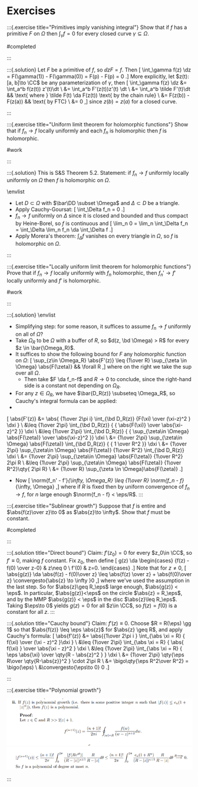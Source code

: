 # Exercises

:::{.exercise title="Primitives imply vanishing integral"}
Show that if $f$ has a primitive $F$ on $\Omega$ then $\displaystyle\int_\gamma f = 0$ for every closed curve $\gamma \subseteq \Omega$.

#completed

:::

:::{.solution}
Let $F$ be a primitive of $f$, so $\dd{}{z}F = f$.
Then
\[
\int_\gamma f(z) \dz = F(\gamma(1)) - F(\gamma(0)) = F(p) - F(p) = 0
.\]
More explicitly, let $z(t): [a, b]\to \CC$ be any parameterization of $\gamma$, then
\[
\int_\gamma f(z) \dz 
&= \int_a^b f(z(t)) z'(t)\dt \\
&= \int_a^b F'(z(t))z'(t) \dt \\
&= \int_a^b \tilde F'(t)\dt && \text{ where } \tilde F(t) \da F(z(t)) \text{ by the chain rule} \\
&= F(z(b)) - F(z(a)) && \text{ by FTC} \\
&= 0
,\]
since $z(b) = z(a)$ for a closed curve.


:::

:::{.exercise title="Uniform limit theorem for holomorphic functions"}
Show that if $f_n\to f$ locally uniformly and each $f_n$ is holomorphic then $f$ is holomorphic.

#work

:::

:::{.solution}
This is S&S Theorem 5.2.
Statement: if $f_n\to f$ uniformly locally uniformly on $\Omega$ then $f$ is holomorphic on $\Omega$.

\envlist

- Let $D \subset \Omega$ with $\bar\DD \subset \Omega$ and $\Delta \subset D$ be a triangle.
- Apply Cauchy-Goursat: 
\[
\int_\Delta f_n = 0
.\]
- $f_n\to f$ uniformly on $\Delta$ since it is closed and bounded and thus compact by Heine-Borel, so $f$ is continuous and
\[
\lim_n 0 = \lim_n \int_\Delta f_n = \int_\Delta \lim_n f_n \da \int_\Delta f
.\]
- Apply Morera's theorem: $\displaystyle\int_\Delta f$ vanishes on every triangle in $\Omega$, so $f$ is holomorphic on $\Omega$.

:::

:::{.exercise title="Locally uniform limit theorem for holomorphic functions"}
Prove that if $f_n\to f$ locally uniformly with $f_n$ holomorphic, then $f_n'\to f'$ locally uniformly and $f'$ is holomorphic.

#work

:::

:::{.solution}
\envlist

- Simplifying step: for some reason, it suffices to assume $f_n\to f$ uniformly on all of $\Omega$?
- Take $\Omega_R$ to be $\Omega$ with a buffer of $R$, so $d(z, \bd \Omega) > R$ for every $z \in \bar{\Omega_R}$.
- It suffices to show the following bound for $F$ any holomorphic function on $\Omega$:
\[
\sup_{z\in \Omega_R} \abs{F'(z)} \leq {1\over R} \sup_{\zeta \in \Omega} \abs{F(\zeta)} && \forall R
,\]
where on the right we take the sup over all $\Omega$.
  - Then take $F \da f_n-f$ and $R\to 0$ to conclude, since the right-hand side is a constant not depending on $\Omega_R$.
- For any $z\in \Omega_R$, we have $\bar{D_R(z)} \subseteq \Omega_R$, so Cauchy's integral formula can be applied:
-
\[
\abs{F'(z)} 
&= \abs{ {1\over 2\pi i} \int_{\bd D_R(z)} {F(\xi) \over (\xi-z)^2 } \dxi  } \\
&\leq {1\over 2\pi} \int_{\bd D_R(z)} { { \abs{F(\xi)} \over \abs{\xi-z}^2 }} \dxi   \\
&\leq {1\over 2\pi} \int_{\bd D_R(z)} { { \sup_{\zeta\in \Omega} \abs{F(\zeta)} \over \abs{\xi-z}^2 }} \dxi   \\
&= {1\over 2\pi} \sup_{\zeta\in \Omega} \abs{F(\zeta)}  \int_{\bd D_R(z)} { { 1 \over R^2 }} \dxi   \\
&= {1\over 2\pi} \sup_{\zeta\in \Omega} \abs{F(\zeta)}  {1\over R^2} \int_{\bd D_R(z)} \dxi   \\
&= {1\over 2\pi} \sup_{\zeta\in \Omega} \abs{F(\zeta)}  {1\over R^2} 2\pi R   \\
&\leq {1\over 2\pi} \sup_{\zeta\in \Omega} \abs{F(\zeta)}  {1\over R^2}\qty{ 2\pi R}   \\
&= {1\over R} \sup_{\zeta \in \Omega}\abs{F(\zeta)}
.\]

- Now
\[
\norm{f_n' - f'}_{\infty, \Omega_R} \leq {1\over R} \norm{f_n - f}_{\infty, \Omega}
,\]
where if $R$ is fixed then by uniform convergence of $f_n\to f$, for $n$ large enough $\norm{f_n - f} < \eps/R$.
:::

:::{.exercise title="Sublinear growth"}
Suppose that $f$ is entire and $\abs{f(z)\over z}\to 0$ as $\abs{z}\to \infty$.
Show that $f$ must be constant.

#completed

:::

:::{.solution title="Direct bound"}
Claim: $f'(z_0) = 0$ for every $z_0\in \CC$, so $f'\equiv 0$, making $f$ constant.
Fix $z_0$, then define
\[
g(z) \da 
\begin{cases}
{f(z) - f(0) \over z-0} & z\neq 0 
\\
f'(0) & z=0.
\end{cases}
.\]
Note that for $z\neq 0$,
\[
\abs{g(z)} \da \abs{f(z) - f(0)\over z} \leq \abs{f(z) \over z} + \abs{f(0)\over z} \convergesto{\abs{z} \to \infty }0
,\]
where we've used the assumption in the last step.
So for $\abs{z}\geq R_\eps$ large enough, $\abs{g(z)} < \eps$.
In particular, $\abs{g(z)}<\eps$ on the circle $\abs{z} = R_\eps$, and by the MMP $\abs{g(z)} < \eps$ in the disc $\abs{z}\leq R_\eps$.
Taking $\eps\to 0$ yields $g(z) = 0$ for all $z\in \CC$, so $f(z) = f(0)$ is a constant for all $z$.
:::

:::{.solution title="Cauchy bound"}
Claim: $f'(z) \equiv 0$.
Choose $R = R(\eps) \gg 1$ so that $\abs{f(z)} \leq \eps \abs{z}$ for $\abs{z} \geq R$, and apply Cauchy's formula:
\[
\abs{f'(z)} 
&= \abs{{1\over 2\pi i } \int_{\abs \xi = R} { f(\xi) \over (\xi - z)^2 }\dxi  } \\
&\leq {1\over 2\pi} \int_{\abs \xi = R} { \abs{ f(\xi) } \over \abs{\xi - z}^2 } \dxi  \\
&\leq {1\over 2\pi} \int_{\abs \xi = R} { \eps \abs{\xi} \over \qty{R - \abs{z}^2 } } \dxi  \\
&= {1\over 2\pi} \qty{\eps R\over \qty{R-\abs{z}}^2 } \cdot 2\pi R \\
&= \bigo\qty{\eps R^2\over R^2} = \bigo(\eps) \\
&\convergesto{\eps\to 0} 0
.\]

:::

:::{.exercise title="Polynomial growth"}

![](figures/2021-12-14_16-52-37.png)
![](figures/2021-12-14_16-52-44.png)

:::



